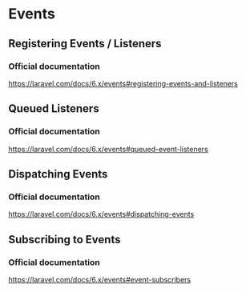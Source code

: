 # Events
## Registering Events / Listeners
### Official documentation
https://laravel.com/docs/6.x/events#registering-events-and-listeners
## Queued Listeners
### Official documentation
https://laravel.com/docs/6.x/events#queued-event-listeners
## Dispatching Events
### Official documentation
https://laravel.com/docs/6.x/events#dispatching-events
## Subscribing to Events
### Official documentation
https://laravel.com/docs/6.x/events#event-subscribers
